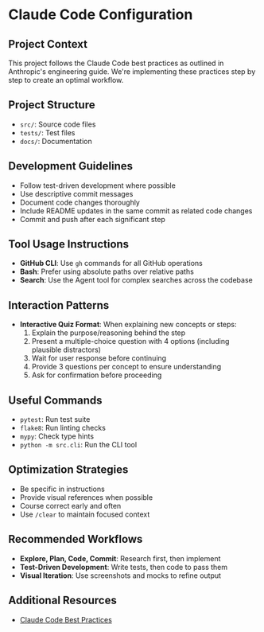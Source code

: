 # Claude Code Configuration

## Project Context
This project follows the Claude Code best practices as outlined in Anthropic's engineering guide. We're implementing these practices step by step to create an optimal workflow.

## Project Structure
- `src/`: Source code files
- `tests/`: Test files
- `docs/`: Documentation

## Development Guidelines
- Follow test-driven development where possible
- Use descriptive commit messages
- Document code changes thoroughly
- Include README updates in the same commit as related code changes
- Commit and push after each significant step

## Tool Usage Instructions
- **GitHub CLI**: Use `gh` commands for all GitHub operations
- **Bash**: Prefer using absolute paths over relative paths
- **Search**: Use the Agent tool for complex searches across the codebase

## Interaction Patterns
- **Interactive Quiz Format**: When explaining new concepts or steps:
  1. Explain the purpose/reasoning behind the step
  2. Present a multiple-choice question with 4 options (including plausible distractors)
  3. Wait for user response before continuing
  4. Provide 3 questions per concept to ensure understanding
  5. Ask for confirmation before proceeding

## Useful Commands
- `pytest`: Run test suite
- `flake8`: Run linting checks
- `mypy`: Check type hints
- `python -m src.cli`: Run the CLI tool

## Optimization Strategies
- Be specific in instructions
- Provide visual references when possible
- Course correct early and often
- Use `/clear` to maintain focused context

## Recommended Workflows
- **Explore, Plan, Code, Commit**: Research first, then implement
- **Test-Driven Development**: Write tests, then code to pass them
- **Visual Iteration**: Use screenshots and mocks to refine output

## Additional Resources
- [Claude Code Best Practices](https://www.anthropic.com/engineering/claude-code-best-practices)